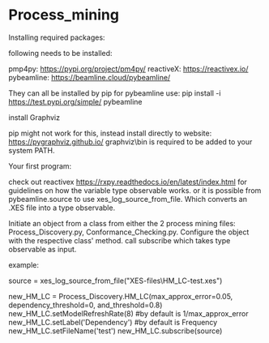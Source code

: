 # Process_mining

Installing required packages:

following needs to be installed:

pmp4py: https://pypi.org/project/pm4py/
reactiveX: https://reactivex.io/
pybeamline: https://beamline.cloud/pybeamline/

They can all be installed by pip
for pybeamline use: pip install -i https://test.pypi.org/simple/ pybeamline

install Graphviz

pip might not work for this, instead install directly to website: https://pygraphviz.github.io/
graphviz\bin is required to be added to your system PATH.


Your first program:

check out reactivex https://rxpy.readthedocs.io/en/latest/index.html for guidelines on how the variable type observable works.
or it is possible from pybeamline.source to use xes_log_source_from_file. Which converts an .XES file into a type observable.

Initiate an object from a class from either the 2 process mining files: Process_Discovery.py, Conformance_Checking.py.
Configure the object with the respective class' method.
call subscribe which takes type observable as input.


example:

source = xes_log_source_from_file("XES-files\HM_LC-test.xes")

new_HM_LC = Process_Discovery.HM_LC(max_approx_error=0.05, dependency_threshold=0, and_threshold=0.8)
new_HM_LC.setModelRefreshRate(8) #by default is 1/max_approx_error
new_HM_LC.setLabel('Dependency') #by default is Frequency
new_HM_LC.setFileName('test')
new_HM_LC.subscribe(source)

